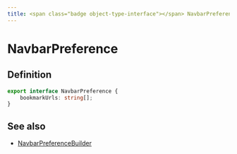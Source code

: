 ```yaml
---
title: <span class="badge object-type-interface"></span> NavbarPreference
---
```

# <span class="badge object-type-interface"></span> NavbarPreference

## Definition

```typescript
export interface NavbarPreference {
	bookmarkUrls: string[];
}

```
## See also

 * <span class="badge builder"></span> [NavbarPreferenceBuilder](./builder-NavbarPreferenceBuilder.md)

